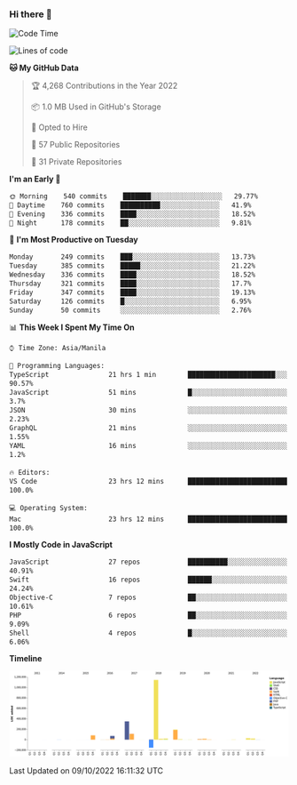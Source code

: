 ### Hi there 👋

<!--START_SECTION:waka-->
![Code Time](http://img.shields.io/badge/Code%20Time-3%2C152%20hrs%2013%20mins-blue)

![Lines of code](https://img.shields.io/badge/From%20Hello%20World%20I%27ve%20Written-2%20Million%20lines%20of%20code-blue)

**🐱 My GitHub Data** 

> 🏆 4,268 Contributions in the Year 2022
 > 
> 📦 1.0 MB Used in GitHub's Storage 
 > 
> 💼 Opted to Hire
 > 
> 📜 57 Public Repositories 
 > 
> 🔑 31 Private Repositories  
 > 
**I'm an Early 🐤** 

```text
🌞 Morning    540 commits    ███████░░░░░░░░░░░░░░░░░░   29.77% 
🌆 Daytime    760 commits    ██████████░░░░░░░░░░░░░░░   41.9% 
🌃 Evening    336 commits    ████░░░░░░░░░░░░░░░░░░░░░   18.52% 
🌙 Night      178 commits    ██░░░░░░░░░░░░░░░░░░░░░░░   9.81%

```
📅 **I'm Most Productive on Tuesday** 

```text
Monday       249 commits    ███░░░░░░░░░░░░░░░░░░░░░░   13.73% 
Tuesday      385 commits    █████░░░░░░░░░░░░░░░░░░░░   21.22% 
Wednesday    336 commits    ████░░░░░░░░░░░░░░░░░░░░░   18.52% 
Thursday     321 commits    ████░░░░░░░░░░░░░░░░░░░░░   17.7% 
Friday       347 commits    ████░░░░░░░░░░░░░░░░░░░░░   19.13% 
Saturday     126 commits    █░░░░░░░░░░░░░░░░░░░░░░░░   6.95% 
Sunday       50 commits     ░░░░░░░░░░░░░░░░░░░░░░░░░   2.76%

```


📊 **This Week I Spent My Time On** 

```text
⌚︎ Time Zone: Asia/Manila

💬 Programming Languages: 
TypeScript               21 hrs 1 min        ██████████████████████░░░   90.57% 
JavaScript               51 mins             █░░░░░░░░░░░░░░░░░░░░░░░░   3.7% 
JSON                     30 mins             ░░░░░░░░░░░░░░░░░░░░░░░░░   2.23% 
GraphQL                  21 mins             ░░░░░░░░░░░░░░░░░░░░░░░░░   1.55% 
YAML                     16 mins             ░░░░░░░░░░░░░░░░░░░░░░░░░   1.2%

🔥 Editors: 
VS Code                  23 hrs 12 mins      █████████████████████████   100.0%

💻 Operating System: 
Mac                      23 hrs 12 mins      █████████████████████████   100.0%

```

**I Mostly Code in JavaScript** 

```text
JavaScript               27 repos            ██████████░░░░░░░░░░░░░░░   40.91% 
Swift                    16 repos            ██████░░░░░░░░░░░░░░░░░░░   24.24% 
Objective-C              7 repos             ██░░░░░░░░░░░░░░░░░░░░░░░   10.61% 
PHP                      6 repos             ██░░░░░░░░░░░░░░░░░░░░░░░   9.09% 
Shell                    4 repos             █░░░░░░░░░░░░░░░░░░░░░░░░   6.06%

```


**Timeline**

![Chart not found](https://raw.githubusercontent.com/rad182/rad182/main/charts/bar_graph.png) 


 Last Updated on 09/10/2022 16:11:32 UTC
<!--END_SECTION:waka-->


<!--
**rad182/rad182** is a ✨ _special_ ✨ repository because its `README.md` (this file) appears on your GitHub profile.

Here are some ideas to get you started:

- 🔭 I’m currently working on ...
- 🌱 I’m currently learning ...
- 👯 I’m looking to collaborate on ...
- 🤔 I’m looking for help with ...
- 💬 Ask me about ...
- 📫 How to reach me: ...
- 😄 Pronouns: ...
- ⚡ Fun fact: ...
-->
